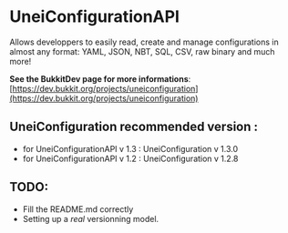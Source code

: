 # UneiConfigurationAPI
Allows developpers to easily read, create and manage configurations in almost any format: YAML, JSON, NBT, SQL, CSV, raw binary and much more!

**See the BukkitDev page for more informations**: [https://dev.bukkit.org/projects/uneiconfiguration](https://dev.bukkit.org/projects/uneiconfiguration)

## UneiConfiguration recommended version :
- for UneiConfigurationAPI v 1.3 : UneiConfiguration v 1.3.0
- for UneiConfigurationAPI v 1.2 : UneiConfiguration v 1.2.8

## TODO:
* Fill the README.md correctly
* Setting up a *real* versionning model.
